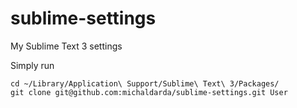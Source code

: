# sublime-settings

My Sublime Text 3 settings

Simply run

    cd ~/Library/Application\ Support/Sublime\ Text\ 3/Packages/
    git clone git@github.com:michaldarda/sublime-settings.git User

